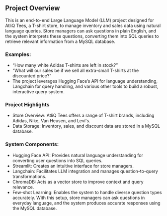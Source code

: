 ## Project Overview
This is an end-to-end Large Language Model (LLM) project designed for AtliQ Tees, a T-shirt store, to manage inventory and sales data using natural language queries. Store managers can ask questions in plain English, and the system interprets these questions, converting them into SQL queries to retrieve relevant information from a MySQL database.

### Examples:

- “How many white Adidas T-shirts are left in stock?”
- “What will our sales be if we sell all extra-small T-shirts at the discounted price?”
- The project leverages Hugging Face’s API for language understanding, Langchain for query handling, and various other tools to build a robust, interactive query system.

### Project Highlights
- Store Overview: AtliQ Tees offers a range of T-shirt brands, including Adidas, Nike, Van Heusen, and Levi's.
- Data Storage: Inventory, sales, and discount data are stored in a MySQL database.
### System Components:
- Hugging Face API: Provides natural language understanding for converting user questions into SQL queries.
- Streamlit: Creates an intuitive interface for store managers.
- Langchain: Facilitates LLM integration and manages question-to-query transformations.
- ChromaDB: Acts as a vector store to improve context and query relevance.
- Few-shot Learning: Enables the system to handle diverse question types accurately.
With this setup, store managers can ask questions in everyday language, and the system produces accurate responses using the MySQL database.

